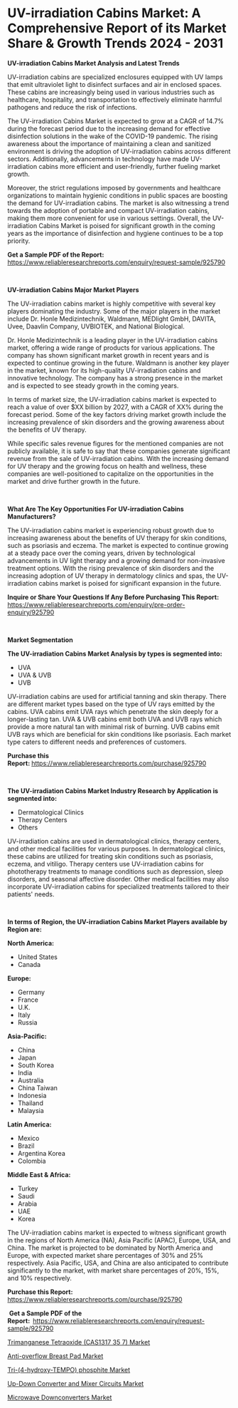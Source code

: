 <p><h1>UV-irradiation Cabins Market: A Comprehensive Report of its Market Share & Growth Trends 2024 - 2031</h1></p><p><strong>UV-irradiation Cabins Market Analysis and Latest Trends</strong></p>
<p><p>UV-irradiation cabins are specialized enclosures equipped with UV lamps that emit ultraviolet light to disinfect surfaces and air in enclosed spaces. These cabins are increasingly being used in various industries such as healthcare, hospitality, and transportation to effectively eliminate harmful pathogens and reduce the risk of infections.</p><p>The UV-irradiation Cabins Market is expected to grow at a CAGR of 14.7% during the forecast period due to the increasing demand for effective disinfection solutions in the wake of the COVID-19 pandemic. The rising awareness about the importance of maintaining a clean and sanitized environment is driving the adoption of UV-irradiation cabins across different sectors. Additionally, advancements in technology have made UV-irradiation cabins more efficient and user-friendly, further fueling market growth.</p><p>Moreover, the strict regulations imposed by governments and healthcare organizations to maintain hygienic conditions in public spaces are boosting the demand for UV-irradiation cabins. The market is also witnessing a trend towards the adoption of portable and compact UV-irradiation cabins, making them more convenient for use in various settings. Overall, the UV-irradiation Cabins Market is poised for significant growth in the coming years as the importance of disinfection and hygiene continues to be a top priority.</p></p>
<p><strong>Get a Sample PDF of the Report:&nbsp;</strong> <a href="https://www.reliableresearchreports.com/enquiry/request-sample/925790">https://www.reliableresearchreports.com/enquiry/request-sample/925790</a></p>
<p>&nbsp;</p>
<p><strong>UV-irradiation Cabins Major Market Players</strong></p>
<p><p>The UV-irradiation cabins market is highly competitive with several key players dominating the industry. Some of the major players in the market include Dr. Honle Medizintechnik, Waldmann, MEDlight GmbH, DAVITA, Uvee, Daavlin Company, UVBIOTEK, and National Biological.</p><p>Dr. Honle Medizintechnik is a leading player in the UV-irradiation cabins market, offering a wide range of products for various applications. The company has shown significant market growth in recent years and is expected to continue growing in the future. Waldmann is another key player in the market, known for its high-quality UV-irradiation cabins and innovative technology. The company has a strong presence in the market and is expected to see steady growth in the coming years.</p><p>In terms of market size, the UV-irradiation cabins market is expected to reach a value of over $XX billion by 2027, with a CAGR of XX% during the forecast period. Some of the key factors driving market growth include the increasing prevalence of skin disorders and the growing awareness about the benefits of UV therapy.</p><p>While specific sales revenue figures for the mentioned companies are not publicly available, it is safe to say that these companies generate significant revenue from the sale of UV-irradiation cabins. With the increasing demand for UV therapy and the growing focus on health and wellness, these companies are well-positioned to capitalize on the opportunities in the market and drive further growth in the future.</p></p>
<p>&nbsp;</p>
<p><strong>What Are The Key Opportunities For UV-irradiation Cabins Manufacturers?</strong></p>
<p><p>The UV-irradiation cabins market is experiencing robust growth due to increasing awareness about the benefits of UV therapy for skin conditions, such as psoriasis and eczema. The market is expected to continue growing at a steady pace over the coming years, driven by technological advancements in UV light therapy and a growing demand for non-invasive treatment options. With the rising prevalence of skin disorders and the increasing adoption of UV therapy in dermatology clinics and spas, the UV-irradiation cabins market is poised for significant expansion in the future.</p></p>
<p><strong>Inquire or Share Your Questions If Any Before Purchasing This Report:</strong> <a href="https://www.reliableresearchreports.com/enquiry/pre-order-enquiry/925790">https://www.reliableresearchreports.com/enquiry/pre-order-enquiry/925790</a></p>
<p>&nbsp;</p>
<p><strong>Market Segmentation</strong></p>
<p><strong>The UV-irradiation Cabins Market Analysis by types is segmented into:</strong></p>
<p><ul><li>UVA</li><li>UVA & UVB</li><li>UVB</li></ul></p>
<p><p>UV-irradiation cabins are used for artificial tanning and skin therapy. There are different market types based on the type of UV rays emitted by the cabins. UVA cabins emit UVA rays which penetrate the skin deeply for a longer-lasting tan. UVA & UVB cabins emit both UVA and UVB rays which provide a more natural tan with minimal risk of burning. UVB cabins emit UVB rays which are beneficial for skin conditions like psoriasis. Each market type caters to different needs and preferences of customers.</p></p>
<p><strong>Purchase this Report:&nbsp;</strong><a href="https://www.reliableresearchreports.com/purchase/925790">https://www.reliableresearchreports.com/purchase/925790</a></p>
<p>&nbsp;</p>
<p><strong>The UV-irradiation Cabins Market Industry Research by Application is segmented into:</strong></p>
<p><ul><li>Dermatological Clinics</li><li>Therapy Centers</li><li>Others</li></ul></p>
<p><p>UV-irradiation cabins are used in dermatological clinics, therapy centers, and other medical facilities for various purposes. In dermatological clinics, these cabins are utilized for treating skin conditions such as psoriasis, eczema, and vitiligo. Therapy centers use UV-irradiation cabins for phototherapy treatments to manage conditions such as depression, sleep disorders, and seasonal affective disorder. Other medical facilities may also incorporate UV-irradiation cabins for specialized treatments tailored to their patients' needs.</p></p>
<p>&nbsp;</p>
<p><strong>In terms of Region, the UV-irradiation Cabins Market Players available by Region are:</strong></p>
<p>
    <p> <strong> North America: </strong>
        <ul>
            <li>United States</li>
            <li>Canada</li>
        </ul>
        </p> 
    <p> <strong> Europe: </strong>
        <ul>
            <li>Germany</li>
            <li>France</li>
            <li>U.K.</li>
            <li>Italy</li>
            <li>Russia</li>
        </ul>
        </p> 
    <p> <strong> Asia-Pacific: </strong>
        <ul>
            <li>China</li>
            <li>Japan</li>
            <li>South Korea</li>
            <li>India</li>
            <li>Australia</li>
            <li>China Taiwan</li>
            <li>Indonesia</li>
            <li>Thailand</li>
            <li>Malaysia</li>
        </ul>
        </p> 
    <p> <strong> Latin America: </strong>
        <ul>
            <li>Mexico</li>
            <li>Brazil</li>
            <li>Argentina Korea</li>
            <li>Colombia</li>
        </ul>
        </p> 
    <p> <strong> Middle East & Africa: </strong>
        <ul>
            <li>Turkey</li>
            <li>Saudi</li>
            <li>Arabia</li>
            <li>UAE</li>
            <li>Korea</li>
        </ul>
    </p>
    </p>
<p><p>The UV-irradiation cabins market is expected to witness significant growth in the regions of North America (NA), Asia Pacific (APAC), Europe, USA, and China. The market is projected to be dominated by North America and Europe, with expected market share percentages of 30% and 25% respectively. Asia Pacific, USA, and China are also anticipated to contribute significantly to the market, with market share percentages of 20%, 15%, and 10% respectively.</p></p>
<p><strong>Purchase this Report: </strong><a href="https://www.reliableresearchreports.com/purchase/925790">https://www.reliableresearchreports.com/purchase/925790</a></p>
<p>&nbsp;<strong>Get a Sample PDF of the Report:&nbsp;&nbsp;</strong><a href="https://www.reliableresearchreports.com/enquiry/request-sample/925790">https://www.reliableresearchreports.com/enquiry/request-sample/925790</a></p>
<p><strong></strong></p>
<p><p><a href="https://issuu.com/reportprime-2/docs/trimanganese-tetraoxide-cas1317-35-7-market-size-2">Trimanganese Tetraoxide (CAS1317 35 7) Market</a></p><p><a href="https://github.com/bracarafogo/Market-Research-Report-List-2/blob/main/anti-overflow-breast-pad-market.md">Anti-overflow Breast Pad Market</a></p><p><a href="https://issuu.com/reportprime-2/docs/tri-4-hydroxy-tempo-phosphite-market-size-2030.ppt">Tri-(4-hydroxy-TEMPO) phosphite Market</a></p><p><a href="https://github.com/joannagoyvaerts/Market-Research-Report-List-1/blob/main/up-down-converter-and-mixer-circuits-market.md">Up-Down Converter and Mixer Circuits Market</a></p><p><a href="https://github.com/lubmix/Market-Research-Report-List-1/blob/main/microwave-downconverters-market.md">Microwave Downconverters Market</a></p></p>